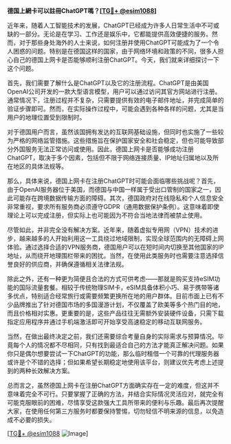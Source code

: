 **德国上網卡可以註冊ChatGPT嗎？[[TG💪+ @esim1088](https://t.me/s/esim1088)]**

近年来，随着人工智能技术的发展，ChatGPT已经成为许多人日常生活中不可或缺的一部分。无论是在学习、工作还是娱乐中，它都能提供高效便捷的服务。然而，对于那些身处海外的人士来说，如何注册并使用ChatGPT可能成为了一个令人困惑的问题。特别是在德国这样的国家，由于网络环境和政策的不同，很多人担心自己的德国上网卡是否能够顺利注册ChatGPT。今天，我们就来详细探讨一下这个问题。

首先，我们需要了解什么是ChatGPT以及它的注册流程。ChatGPT是由美国OpenAI公司开发的一款大型语言模型，用户可以通过访问其官方网站进行注册。通常情况下，注册过程并不复杂，只需要提供有效的电子邮件地址，并完成简单的验证步骤即可。然而，在实际操作过程中，可能会遇到各种各样的问题，尤其是当用户的地理位置受到限制时。

对于德国用户而言，虽然该国拥有发达的互联网基础设施，但同时也实施了一些较为严格的网络监管措施。这些措施旨在保护国家安全和社会稳定，但也可能导致部分外国服务无法正常访问或使用。因此，德国上网卡是否能够成功注册ChatGPT，取决于多个因素，包括但不限于网络连接质量、IP地址归属地以及所在地区的具体法规等。

那么，具体来说，德国上网卡在注册ChatGPT时可能会面临哪些挑战呢？首先，由于OpenAI服务器位于美国，而德国与中国一样属于受出口管制的国家之一，因此可能存在跨境数据传输方面的障碍。其次，德国政府对在线隐私和个人信息安全非常重视，要求所有服务商必须遵守GDPR（通用数据保护条例）。这意味着即使理论上可以完成注册，但实际上也可能因为不符合当地法律而被禁止使用。

尽管如此，并非完全没有解决方案。近年来，随着虚拟专用网（VPN）技术的进步，越来越多的人开始利用这一工具绕过地域限制，实现全球范围内的无障碍上网体验。通过选择合适的VPN服务商，德国用户可以在短时间内切换至其他国家的IP地址，从而绕开地理围栏带来的困扰。当然，在使用此类服务时也需要注意选择信誉良好的供应商，并确保遵循相关法律法规。

除此之外，还有一种更为简便且合法的方式可供考虑——那就是购买支持eSIM功能的国际流量套餐。相较于传统物理SIM卡，eSIM具备体积小巧、易于携带等诸多优点，特别适合经常旅行或需要频繁更换所在地的用户群体。目前市面上已有不少品牌推出了针对德国市场的多国漫游计划，不仅覆盖了欧美等多个热门目的地，而且价格相对实惠。更重要的是，这些产品往往无需额外安装硬件设备，只需下载指定应用程序并通过手机端激活即可开始享受高速稳定的移动互联网服务。

当然，在做出最终决定之前，我们还需要综合考量自身的实际需求与预算情况。毕竟每个人的情况都不尽相同，只有找到最适合自己的方法才能真正解决问题。如果你只是偶尔想要尝试一下ChatGPT的功能，那么临时租借一个可靠的代理服务器或许是个不错的选择；但如果希望长期稳定地使用该平台，则建议优先考虑上述提到的两种长效解决方案。

总而言之，虽然德国上网卡在注册ChatGPT方面确实存在一定的难度，但这并不意味着完全不可行。只要掌握了正确的方法，并结合实际情况灵活应对，就完全有可能克服眼前的困难，尽情享受这款强大工具所带来的便利与乐趣。最后再次提醒大家，在使用任何第三方服务时都要保持警惕，切勿轻信不明来源的信息，以免造成不必要的损失。

[[TG💪+ @esim1088](https://t.me/s/esim1088) ![Image](https://i.postimg.cc/4NQfJmqS/Snipaste-2025-05-13-00-14-12.png)]